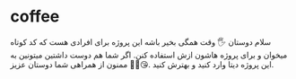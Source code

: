 # coffee
سلام دوستان 🖐 وقت همگی بخیر باشه این پروژه برای افرادی هست که کد کوتاه میخوان و برای پروژه هاشون ازش استفاده کنن.
اگر شما هم دوست داشتین میتونین به این پروژه دیتا وارد کنید و بهترش کنید .😘🥰🥰
ممنون از همراهی شما دوستان عزیز.
